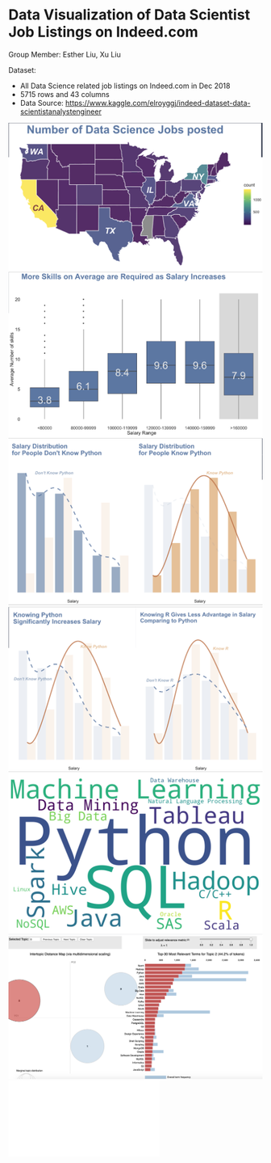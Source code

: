 # Data Visualization of Data Scientist Job Listings on Indeed.com 

Group Member:
Esther Liu, Xu Liu

Dataset: 
- All Data Science related job listings on Indeed.com in Dec 2018
- 5715 rows and 43 columns
- Data Source: https://www.kaggle.com/elroyggj/indeed-dataset-data-scientistanalystengineer

![](images/geo_dist.png)
![](images/ave_num_skills.png)
![](images/know_python.png)
![](images/py_vs_r.png)
![](images/skills_wordcloud.png)
![](images/topic_modelling.png)
![](lda_3topics.html)
